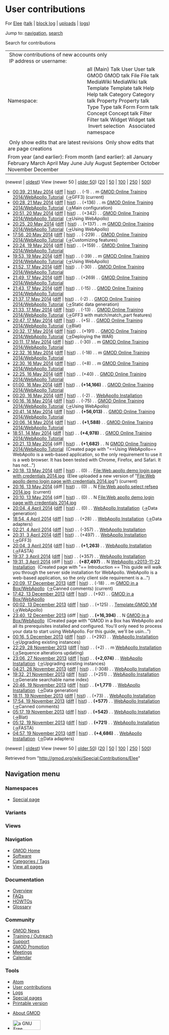 <div id="mw-page-base" class="noprint">

</div>

<div id="mw-head-base" class="noprint">

</div>

<div id="content" class="mw-body" role="main">

<span id="top"></span>

<div id="mw-js-message" style="display:none;">

</div>



# <span dir="auto">User contributions</span>

<div id="bodyContent">

<div id="contentSub">

For [Elee](/wiki/User:Elee "User:Elee") (<a
href="/mediawiki/index.php?title=User_talk:Elee&amp;action=edit&amp;redlink=1"
class="new" title="User talk:Elee (page does not exist)">talk</a> \|
[block
log](/mediawiki/index.php?title=Special:Log/block&page=User%3AElee "Special:Log/block")
\| [uploads](/wiki/Special:ListFiles/Elee "Special:ListFiles/Elee") \|
[logs](/wiki/Special:Log/Elee "Special:Log/Elee"))

</div>

<div id="jump-to-nav" class="mw-jump">

Jump to: [navigation](#mw-navigation), [search](#p-search)

</div>

<div id="mw-content-text">

Search for contributions

<table class="mw-contributions-table">
<colgroup>
<col style="width: 50%" />
<col style="width: 50%" />
</colgroup>
<tbody>
<tr class="odd">
<td colspan="2"> Show contributions of new accounts only<br />
 IP address or username:</td>
</tr>
<tr class="even">
<td class="mw-label">Namespace:</td>
<td>all (Main) Talk User User talk GMOD GMOD talk File File talk
MediaWiki MediaWiki talk Template Template talk Help Help talk Category
Category talk Property Property talk Type Type talk Form Form talk
Concept Concept talk Filter Filter talk Widget Widget talk  
 Invert selection 
 Associated namespace </td>
</tr>
<tr class="odd">
<td colspan="2"></td>
</tr>
<tr class="even">
<td colspan="2"> Only show edits that are latest revisions
 Only show edits that are page creations</td>
</tr>
<tr class="odd">
<td colspan="2">From year (and earlier): From month (and earlier): all
January February March April May June July August September October
November December</td>
</tr>
</tbody>
</table>

(newest \| <a
href="/mediawiki/index.php?title=Special:Contributions/Elee&amp;dir=prev&amp;target=Elee"
class="mw-lastlink" rel="last"
title="Special:Contributions/Elee">oldest</a>) View (newer 50 \| <a
href="/mediawiki/index.php?title=Special:Contributions/Elee&amp;offset=20131119045714&amp;target=Elee"
class="mw-nextlink" rel="next" title="Special:Contributions/Elee">older
50</a>) (<a
href="/mediawiki/index.php?title=Special:Contributions/Elee&amp;offset=&amp;limit=20&amp;target=Elee"
class="mw-numlink" title="Special:Contributions/Elee">20</a> \| <a
href="/mediawiki/index.php?title=Special:Contributions/Elee&amp;offset=&amp;limit=50&amp;target=Elee"
class="mw-numlink" title="Special:Contributions/Elee">50</a> \| <a
href="/mediawiki/index.php?title=Special:Contributions/Elee&amp;offset=&amp;limit=100&amp;target=Elee"
class="mw-numlink" title="Special:Contributions/Elee">100</a> \| <a
href="/mediawiki/index.php?title=Special:Contributions/Elee&amp;offset=&amp;limit=250&amp;target=Elee"
class="mw-numlink" title="Special:Contributions/Elee">250</a> \| <a
href="/mediawiki/index.php?title=Special:Contributions/Elee&amp;offset=&amp;limit=500&amp;target=Elee"
class="mw-numlink" title="Special:Contributions/Elee">500</a>)

- <a
  href="/mediawiki/index.php?title=GMOD_Online_Training_2014/WebApollo_Tutorial&amp;oldid=25904"
  class="mw-changeslist-date"
  title="GMOD Online Training 2014/WebApollo Tutorial">00:39, 21 May
  2014</a>
  ([diff](/mediawiki/index.php?title=GMOD_Online_Training_2014/WebApollo_Tutorial&diff=prev&oldid=25904 "GMOD Online Training 2014/WebApollo Tutorial")
  \|
  [hist](/mediawiki/index.php?title=GMOD_Online_Training_2014/WebApollo_Tutorial&action=history "GMOD Online Training 2014/WebApollo Tutorial"))
  <span class="mw-changeslist-separator">. .</span>
  <span class="mw-plusminus-neg" dir="ltr"
  title="79,262 bytes after change">(-1)</span>‎
  <span class="mw-changeslist-separator">. .</span> m
  <a href="/wiki/GMOD_Online_Training_2014/WebApollo_Tutorial"
  class="mw-contributions-title"
  title="GMOD Online Training 2014/WebApollo Tutorial">GMOD Online
  Training 2014/WebApollo Tutorial</a> ‎
  <span class="comment">([→](/wiki/GMOD_Online_Training_2014/WebApollo_Tutorial#GFF3 "GMOD Online Training 2014/WebApollo Tutorial")‎<span dir="auto"><span class="autocomment">GFF3</span></span>)</span>
  <span class="mw-uctop">(current)</span>
- <a
  href="/mediawiki/index.php?title=GMOD_Online_Training_2014/WebApollo_Tutorial&amp;oldid=25903"
  class="mw-changeslist-date"
  title="GMOD Online Training 2014/WebApollo Tutorial">00:28, 21 May
  2014</a>
  ([diff](/mediawiki/index.php?title=GMOD_Online_Training_2014/WebApollo_Tutorial&diff=prev&oldid=25903 "GMOD Online Training 2014/WebApollo Tutorial")
  \|
  [hist](/mediawiki/index.php?title=GMOD_Online_Training_2014/WebApollo_Tutorial&action=history "GMOD Online Training 2014/WebApollo Tutorial"))
  <span class="mw-changeslist-separator">. .</span>
  <span class="mw-plusminus-pos" dir="ltr"
  title="79,263 bytes after change">(+136)</span>‎
  <span class="mw-changeslist-separator">. .</span> m
  <a href="/wiki/GMOD_Online_Training_2014/WebApollo_Tutorial"
  class="mw-contributions-title"
  title="GMOD Online Training 2014/WebApollo Tutorial">GMOD Online
  Training 2014/WebApollo Tutorial</a> ‎
  <span class="comment">([→](/wiki/GMOD_Online_Training_2014/WebApollo_Tutorial#Main_configuration "GMOD Online Training 2014/WebApollo Tutorial")‎<span dir="auto"><span class="autocomment">Main
  configuration</span></span>)</span>
- <a
  href="/mediawiki/index.php?title=GMOD_Online_Training_2014/WebApollo_Tutorial&amp;oldid=25902"
  class="mw-changeslist-date"
  title="GMOD Online Training 2014/WebApollo Tutorial">20:51, 20 May
  2014</a>
  ([diff](/mediawiki/index.php?title=GMOD_Online_Training_2014/WebApollo_Tutorial&diff=prev&oldid=25902 "GMOD Online Training 2014/WebApollo Tutorial")
  \|
  [hist](/mediawiki/index.php?title=GMOD_Online_Training_2014/WebApollo_Tutorial&action=history "GMOD Online Training 2014/WebApollo Tutorial"))
  <span class="mw-changeslist-separator">. .</span>
  <span class="mw-plusminus-pos" dir="ltr"
  title="79,127 bytes after change">(+342)</span>‎
  <span class="mw-changeslist-separator">. .</span>
  <a href="/wiki/GMOD_Online_Training_2014/WebApollo_Tutorial"
  class="mw-contributions-title"
  title="GMOD Online Training 2014/WebApollo Tutorial">GMOD Online
  Training 2014/WebApollo Tutorial</a> ‎
  <span class="comment">([→](/wiki/GMOD_Online_Training_2014/WebApollo_Tutorial#Using_WebApollo "GMOD Online Training 2014/WebApollo Tutorial")‎<span dir="auto"><span class="autocomment">Using
  WebApollo</span></span>)</span>
- <a
  href="/mediawiki/index.php?title=GMOD_Online_Training_2014/WebApollo_Tutorial&amp;oldid=25901"
  class="mw-changeslist-date"
  title="GMOD Online Training 2014/WebApollo Tutorial">20:25, 20 May
  2014</a>
  ([diff](/mediawiki/index.php?title=GMOD_Online_Training_2014/WebApollo_Tutorial&diff=prev&oldid=25901 "GMOD Online Training 2014/WebApollo Tutorial")
  \|
  [hist](/mediawiki/index.php?title=GMOD_Online_Training_2014/WebApollo_Tutorial&action=history "GMOD Online Training 2014/WebApollo Tutorial"))
  <span class="mw-changeslist-separator">. .</span>
  <span class="mw-plusminus-pos" dir="ltr"
  title="78,785 bytes after change">(+137)</span>‎
  <span class="mw-changeslist-separator">. .</span> m
  <a href="/wiki/GMOD_Online_Training_2014/WebApollo_Tutorial"
  class="mw-contributions-title"
  title="GMOD Online Training 2014/WebApollo Tutorial">GMOD Online
  Training 2014/WebApollo Tutorial</a> ‎
  <span class="comment">([→](/wiki/GMOD_Online_Training_2014/WebApollo_Tutorial#Using_WebApollo "GMOD Online Training 2014/WebApollo Tutorial")‎<span dir="auto"><span class="autocomment">Using
  WebApollo</span></span>)</span>
- <a
  href="/mediawiki/index.php?title=GMOD_Online_Training_2014/WebApollo_Tutorial&amp;oldid=25899"
  class="mw-changeslist-date"
  title="GMOD Online Training 2014/WebApollo Tutorial">17:56, 20 May
  2014</a>
  ([diff](/mediawiki/index.php?title=GMOD_Online_Training_2014/WebApollo_Tutorial&diff=prev&oldid=25899 "GMOD Online Training 2014/WebApollo Tutorial")
  \|
  [hist](/mediawiki/index.php?title=GMOD_Online_Training_2014/WebApollo_Tutorial&action=history "GMOD Online Training 2014/WebApollo Tutorial"))
  <span class="mw-changeslist-separator">. .</span>
  <span class="mw-plusminus-neg" dir="ltr"
  title="78,648 bytes after change">(-229)</span>‎
  <span class="mw-changeslist-separator">. .</span>
  <a href="/wiki/GMOD_Online_Training_2014/WebApollo_Tutorial"
  class="mw-contributions-title"
  title="GMOD Online Training 2014/WebApollo Tutorial">GMOD Online
  Training 2014/WebApollo Tutorial</a> ‎
  <span class="comment">([→](/wiki/GMOD_Online_Training_2014/WebApollo_Tutorial#Customizing_features "GMOD Online Training 2014/WebApollo Tutorial")‎<span dir="auto"><span class="autocomment">Customizing
  features</span></span>)</span>
- <a
  href="/mediawiki/index.php?title=GMOD_Online_Training_2014/WebApollo_Tutorial&amp;oldid=25861"
  class="mw-changeslist-date"
  title="GMOD Online Training 2014/WebApollo Tutorial">20:24, 19 May
  2014</a>
  ([diff](/mediawiki/index.php?title=GMOD_Online_Training_2014/WebApollo_Tutorial&diff=prev&oldid=25861 "GMOD Online Training 2014/WebApollo Tutorial")
  \|
  [hist](/mediawiki/index.php?title=GMOD_Online_Training_2014/WebApollo_Tutorial&action=history "GMOD Online Training 2014/WebApollo Tutorial"))
  <span class="mw-changeslist-separator">. .</span>
  <span class="mw-plusminus-pos" dir="ltr"
  title="78,877 bytes after change">(+159)</span>‎
  <span class="mw-changeslist-separator">. .</span>
  <a href="/wiki/GMOD_Online_Training_2014/WebApollo_Tutorial"
  class="mw-contributions-title"
  title="GMOD Online Training 2014/WebApollo Tutorial">GMOD Online
  Training 2014/WebApollo Tutorial</a> ‎
- <a
  href="/mediawiki/index.php?title=GMOD_Online_Training_2014/WebApollo_Tutorial&amp;oldid=25854"
  class="mw-changeslist-date"
  title="GMOD Online Training 2014/WebApollo Tutorial">19:53, 19 May
  2014</a>
  ([diff](/mediawiki/index.php?title=GMOD_Online_Training_2014/WebApollo_Tutorial&diff=prev&oldid=25854 "GMOD Online Training 2014/WebApollo Tutorial")
  \|
  [hist](/mediawiki/index.php?title=GMOD_Online_Training_2014/WebApollo_Tutorial&action=history "GMOD Online Training 2014/WebApollo Tutorial"))
  <span class="mw-changeslist-separator">. .</span>
  <span class="mw-plusminus-neg" dir="ltr"
  title="78,718 bytes after change">(-39)</span>‎
  <span class="mw-changeslist-separator">. .</span> m
  <a href="/wiki/GMOD_Online_Training_2014/WebApollo_Tutorial"
  class="mw-contributions-title"
  title="GMOD Online Training 2014/WebApollo Tutorial">GMOD Online
  Training 2014/WebApollo Tutorial</a> ‎
  <span class="comment">([→](/wiki/GMOD_Online_Training_2014/WebApollo_Tutorial#Using_WebApollo "GMOD Online Training 2014/WebApollo Tutorial")‎<span dir="auto"><span class="autocomment">Using
  WebApollo</span></span>)</span>
- <a
  href="/mediawiki/index.php?title=GMOD_Online_Training_2014/WebApollo_Tutorial&amp;oldid=25751"
  class="mw-changeslist-date"
  title="GMOD Online Training 2014/WebApollo Tutorial">21:52, 17 May
  2014</a>
  ([diff](/mediawiki/index.php?title=GMOD_Online_Training_2014/WebApollo_Tutorial&diff=prev&oldid=25751 "GMOD Online Training 2014/WebApollo Tutorial")
  \|
  [hist](/mediawiki/index.php?title=GMOD_Online_Training_2014/WebApollo_Tutorial&action=history "GMOD Online Training 2014/WebApollo Tutorial"))
  <span class="mw-changeslist-separator">. .</span>
  <span class="mw-plusminus-neg" dir="ltr"
  title="78,757 bytes after change">(-30)</span>‎
  <span class="mw-changeslist-separator">. .</span>
  <a href="/wiki/GMOD_Online_Training_2014/WebApollo_Tutorial"
  class="mw-contributions-title"
  title="GMOD Online Training 2014/WebApollo Tutorial">GMOD Online
  Training 2014/WebApollo Tutorial</a> ‎
- <a
  href="/mediawiki/index.php?title=GMOD_Online_Training_2014/WebApollo_Tutorial&amp;oldid=25750"
  class="mw-changeslist-date"
  title="GMOD Online Training 2014/WebApollo Tutorial">21:49, 17 May
  2014</a>
  ([diff](/mediawiki/index.php?title=GMOD_Online_Training_2014/WebApollo_Tutorial&diff=prev&oldid=25750 "GMOD Online Training 2014/WebApollo Tutorial")
  \|
  [hist](/mediawiki/index.php?title=GMOD_Online_Training_2014/WebApollo_Tutorial&action=history "GMOD Online Training 2014/WebApollo Tutorial"))
  <span class="mw-changeslist-separator">. .</span>
  <span class="mw-plusminus-pos" dir="ltr"
  title="78,787 bytes after change">(+269)</span>‎
  <span class="mw-changeslist-separator">. .</span>
  <a href="/wiki/GMOD_Online_Training_2014/WebApollo_Tutorial"
  class="mw-contributions-title"
  title="GMOD Online Training 2014/WebApollo Tutorial">GMOD Online
  Training 2014/WebApollo Tutorial</a> ‎
- <a
  href="/mediawiki/index.php?title=GMOD_Online_Training_2014/WebApollo_Tutorial&amp;oldid=25749"
  class="mw-changeslist-date"
  title="GMOD Online Training 2014/WebApollo Tutorial">21:43, 17 May
  2014</a>
  ([diff](/mediawiki/index.php?title=GMOD_Online_Training_2014/WebApollo_Tutorial&diff=prev&oldid=25749 "GMOD Online Training 2014/WebApollo Tutorial")
  \|
  [hist](/mediawiki/index.php?title=GMOD_Online_Training_2014/WebApollo_Tutorial&action=history "GMOD Online Training 2014/WebApollo Tutorial"))
  <span class="mw-changeslist-separator">. .</span>
  <span class="mw-plusminus-neg" dir="ltr"
  title="78,518 bytes after change">(-15)</span>‎
  <span class="mw-changeslist-separator">. .</span>
  <a href="/wiki/GMOD_Online_Training_2014/WebApollo_Tutorial"
  class="mw-contributions-title"
  title="GMOD Online Training 2014/WebApollo Tutorial">GMOD Online
  Training 2014/WebApollo Tutorial</a> ‎
- <a
  href="/mediawiki/index.php?title=GMOD_Online_Training_2014/WebApollo_Tutorial&amp;oldid=25748"
  class="mw-changeslist-date"
  title="GMOD Online Training 2014/WebApollo Tutorial">21:37, 17 May
  2014</a>
  ([diff](/mediawiki/index.php?title=GMOD_Online_Training_2014/WebApollo_Tutorial&diff=prev&oldid=25748 "GMOD Online Training 2014/WebApollo Tutorial")
  \|
  [hist](/mediawiki/index.php?title=GMOD_Online_Training_2014/WebApollo_Tutorial&action=history "GMOD Online Training 2014/WebApollo Tutorial"))
  <span class="mw-changeslist-separator">. .</span>
  <span class="mw-plusminus-neg" dir="ltr"
  title="78,533 bytes after change">(-2)</span>‎
  <span class="mw-changeslist-separator">. .</span>
  <a href="/wiki/GMOD_Online_Training_2014/WebApollo_Tutorial"
  class="mw-contributions-title"
  title="GMOD Online Training 2014/WebApollo Tutorial">GMOD Online
  Training 2014/WebApollo Tutorial</a> ‎
  <span class="comment">([→](/wiki/GMOD_Online_Training_2014/WebApollo_Tutorial#Static_data_generation "GMOD Online Training 2014/WebApollo Tutorial")‎<span dir="auto"><span class="autocomment">Static
  data generation</span></span>)</span>
- <a
  href="/mediawiki/index.php?title=GMOD_Online_Training_2014/WebApollo_Tutorial&amp;oldid=25747"
  class="mw-changeslist-date"
  title="GMOD Online Training 2014/WebApollo Tutorial">21:33, 17 May
  2014</a>
  ([diff](/mediawiki/index.php?title=GMOD_Online_Training_2014/WebApollo_Tutorial&diff=prev&oldid=25747 "GMOD Online Training 2014/WebApollo Tutorial")
  \|
  [hist](/mediawiki/index.php?title=GMOD_Online_Training_2014/WebApollo_Tutorial&action=history "GMOD Online Training 2014/WebApollo Tutorial"))
  <span class="mw-changeslist-separator">. .</span>
  <span class="mw-plusminus-neg" dir="ltr"
  title="78,535 bytes after change">(-13)</span>‎
  <span class="mw-changeslist-separator">. .</span>
  <a href="/wiki/GMOD_Online_Training_2014/WebApollo_Tutorial"
  class="mw-contributions-title"
  title="GMOD Online Training 2014/WebApollo Tutorial">GMOD Online
  Training 2014/WebApollo Tutorial</a> ‎
  <span class="comment">([→](/wiki/GMOD_Online_Training_2014/WebApollo_Tutorial#GFF3_with_match.2Fmatch_part_features "GMOD Online Training 2014/WebApollo Tutorial")‎<span dir="auto"><span class="autocomment">GFF3
  with match/match_part features</span></span>)</span>
- <a
  href="/mediawiki/index.php?title=GMOD_Online_Training_2014/WebApollo_Tutorial&amp;oldid=25739"
  class="mw-changeslist-date"
  title="GMOD Online Training 2014/WebApollo Tutorial">20:47, 17 May
  2014</a>
  ([diff](/mediawiki/index.php?title=GMOD_Online_Training_2014/WebApollo_Tutorial&diff=prev&oldid=25739 "GMOD Online Training 2014/WebApollo Tutorial")
  \|
  [hist](/mediawiki/index.php?title=GMOD_Online_Training_2014/WebApollo_Tutorial&action=history "GMOD Online Training 2014/WebApollo Tutorial"))
  <span class="mw-changeslist-separator">. .</span>
  <span class="mw-plusminus-pos" dir="ltr"
  title="78,548 bytes after change">(+5)</span>‎
  <span class="mw-changeslist-separator">. .</span>
  <a href="/wiki/GMOD_Online_Training_2014/WebApollo_Tutorial"
  class="mw-contributions-title"
  title="GMOD Online Training 2014/WebApollo Tutorial">GMOD Online
  Training 2014/WebApollo Tutorial</a> ‎
  <span class="comment">([→](/wiki/GMOD_Online_Training_2014/WebApollo_Tutorial#Blat "GMOD Online Training 2014/WebApollo Tutorial")‎<span dir="auto"><span class="autocomment">Blat</span></span>)</span>
- <a
  href="/mediawiki/index.php?title=GMOD_Online_Training_2014/WebApollo_Tutorial&amp;oldid=25738"
  class="mw-changeslist-date"
  title="GMOD Online Training 2014/WebApollo Tutorial">20:32, 17 May
  2014</a>
  ([diff](/mediawiki/index.php?title=GMOD_Online_Training_2014/WebApollo_Tutorial&diff=prev&oldid=25738 "GMOD Online Training 2014/WebApollo Tutorial")
  \|
  [hist](/mediawiki/index.php?title=GMOD_Online_Training_2014/WebApollo_Tutorial&action=history "GMOD Online Training 2014/WebApollo Tutorial"))
  <span class="mw-changeslist-separator">. .</span>
  <span class="mw-plusminus-pos" dir="ltr"
  title="78,543 bytes after change">(+191)</span>‎
  <span class="mw-changeslist-separator">. .</span>
  <a href="/wiki/GMOD_Online_Training_2014/WebApollo_Tutorial"
  class="mw-contributions-title"
  title="GMOD Online Training 2014/WebApollo Tutorial">GMOD Online
  Training 2014/WebApollo Tutorial</a> ‎
  <span class="comment">([→](/wiki/GMOD_Online_Training_2014/WebApollo_Tutorial#Deploying_the_WAR "GMOD Online Training 2014/WebApollo Tutorial")‎<span dir="auto"><span class="autocomment">Deploying
  the WAR</span></span>)</span>
- <a
  href="/mediawiki/index.php?title=GMOD_Online_Training_2014/WebApollo_Tutorial&amp;oldid=25737"
  class="mw-changeslist-date"
  title="GMOD Online Training 2014/WebApollo Tutorial">20:11, 17 May
  2014</a>
  ([diff](/mediawiki/index.php?title=GMOD_Online_Training_2014/WebApollo_Tutorial&diff=prev&oldid=25737 "GMOD Online Training 2014/WebApollo Tutorial")
  \|
  [hist](/mediawiki/index.php?title=GMOD_Online_Training_2014/WebApollo_Tutorial&action=history "GMOD Online Training 2014/WebApollo Tutorial"))
  <span class="mw-changeslist-separator">. .</span>
  <span class="mw-plusminus-neg" dir="ltr"
  title="78,352 bytes after change">(-30)</span>‎
  <span class="mw-changeslist-separator">. .</span> m
  <a href="/wiki/GMOD_Online_Training_2014/WebApollo_Tutorial"
  class="mw-contributions-title"
  title="GMOD Online Training 2014/WebApollo Tutorial">GMOD Online
  Training 2014/WebApollo Tutorial</a> ‎
- <a
  href="/mediawiki/index.php?title=GMOD_Online_Training_2014/WebApollo_Tutorial&amp;oldid=25736"
  class="mw-changeslist-date"
  title="GMOD Online Training 2014/WebApollo Tutorial">22:32, 16 May
  2014</a>
  ([diff](/mediawiki/index.php?title=GMOD_Online_Training_2014/WebApollo_Tutorial&diff=prev&oldid=25736 "GMOD Online Training 2014/WebApollo Tutorial")
  \|
  [hist](/mediawiki/index.php?title=GMOD_Online_Training_2014/WebApollo_Tutorial&action=history "GMOD Online Training 2014/WebApollo Tutorial"))
  <span class="mw-changeslist-separator">. .</span>
  <span class="mw-plusminus-neg" dir="ltr"
  title="78,382 bytes after change">(-18)</span>‎
  <span class="mw-changeslist-separator">. .</span> m
  <a href="/wiki/GMOD_Online_Training_2014/WebApollo_Tutorial"
  class="mw-contributions-title"
  title="GMOD Online Training 2014/WebApollo Tutorial">GMOD Online
  Training 2014/WebApollo Tutorial</a> ‎
- <a
  href="/mediawiki/index.php?title=GMOD_Online_Training_2014/WebApollo_Tutorial&amp;oldid=25735"
  class="mw-changeslist-date"
  title="GMOD Online Training 2014/WebApollo Tutorial">22:30, 16 May
  2014</a>
  ([diff](/mediawiki/index.php?title=GMOD_Online_Training_2014/WebApollo_Tutorial&diff=prev&oldid=25735 "GMOD Online Training 2014/WebApollo Tutorial")
  \|
  [hist](/mediawiki/index.php?title=GMOD_Online_Training_2014/WebApollo_Tutorial&action=history "GMOD Online Training 2014/WebApollo Tutorial"))
  <span class="mw-changeslist-separator">. .</span>
  <span class="mw-plusminus-pos" dir="ltr"
  title="78,400 bytes after change">(+8)</span>‎
  <span class="mw-changeslist-separator">. .</span> m
  <a href="/wiki/GMOD_Online_Training_2014/WebApollo_Tutorial"
  class="mw-contributions-title"
  title="GMOD Online Training 2014/WebApollo Tutorial">GMOD Online
  Training 2014/WebApollo Tutorial</a> ‎
- <a
  href="/mediawiki/index.php?title=GMOD_Online_Training_2014/WebApollo_Tutorial&amp;oldid=25734"
  class="mw-changeslist-date"
  title="GMOD Online Training 2014/WebApollo Tutorial">22:25, 16 May
  2014</a>
  ([diff](/mediawiki/index.php?title=GMOD_Online_Training_2014/WebApollo_Tutorial&diff=prev&oldid=25734 "GMOD Online Training 2014/WebApollo Tutorial")
  \|
  [hist](/mediawiki/index.php?title=GMOD_Online_Training_2014/WebApollo_Tutorial&action=history "GMOD Online Training 2014/WebApollo Tutorial"))
  <span class="mw-changeslist-separator">. .</span>
  <span class="mw-plusminus-pos" dir="ltr"
  title="78,392 bytes after change">(+40)</span>‎
  <span class="mw-changeslist-separator">. .</span>
  <a href="/wiki/GMOD_Online_Training_2014/WebApollo_Tutorial"
  class="mw-contributions-title"
  title="GMOD Online Training 2014/WebApollo Tutorial">GMOD Online
  Training 2014/WebApollo Tutorial</a> ‎
- <a
  href="/mediawiki/index.php?title=GMOD_Online_Training_2014/WebApollo_Tutorial&amp;oldid=25733"
  class="mw-changeslist-date"
  title="GMOD Online Training 2014/WebApollo Tutorial">01:00, 16 May
  2014</a>
  ([diff](/mediawiki/index.php?title=GMOD_Online_Training_2014/WebApollo_Tutorial&diff=prev&oldid=25733 "GMOD Online Training 2014/WebApollo Tutorial")
  \|
  [hist](/mediawiki/index.php?title=GMOD_Online_Training_2014/WebApollo_Tutorial&action=history "GMOD Online Training 2014/WebApollo Tutorial"))
  <span class="mw-changeslist-separator">. .</span> **(+14,166)**‎
  <span class="mw-changeslist-separator">. .</span>
  <a href="/wiki/GMOD_Online_Training_2014/WebApollo_Tutorial"
  class="mw-contributions-title"
  title="GMOD Online Training 2014/WebApollo Tutorial">GMOD Online
  Training 2014/WebApollo Tutorial</a> ‎
- <a
  href="/mediawiki/index.php?title=WebApollo_Installation&amp;oldid=25732"
  class="mw-changeslist-date" title="WebApollo Installation">00:20, 16 May
  2014</a>
  ([diff](/mediawiki/index.php?title=WebApollo_Installation&diff=prev&oldid=25732 "WebApollo Installation")
  \|
  [hist](/mediawiki/index.php?title=WebApollo_Installation&action=history "WebApollo Installation"))
  <span class="mw-changeslist-separator">. .</span>
  <span class="mw-plusminus-neg" dir="ltr"
  title="89,283 bytes after change">(-2)</span>‎
  <span class="mw-changeslist-separator">. .</span>
  <a href="/wiki/WebApollo_Installation" class="mw-contributions-title"
  title="WebApollo Installation">WebApollo Installation</a> ‎
- <a
  href="/mediawiki/index.php?title=GMOD_Online_Training_2014/WebApollo_Tutorial&amp;oldid=25731"
  class="mw-changeslist-date"
  title="GMOD Online Training 2014/WebApollo Tutorial">00:16, 16 May
  2014</a>
  ([diff](/mediawiki/index.php?title=GMOD_Online_Training_2014/WebApollo_Tutorial&diff=prev&oldid=25731 "GMOD Online Training 2014/WebApollo Tutorial")
  \|
  [hist](/mediawiki/index.php?title=GMOD_Online_Training_2014/WebApollo_Tutorial&action=history "GMOD Online Training 2014/WebApollo Tutorial"))
  <span class="mw-changeslist-separator">. .</span>
  <span class="mw-plusminus-neg" dir="ltr"
  title="64,186 bytes after change">(-75)</span>‎
  <span class="mw-changeslist-separator">. .</span>
  <a href="/wiki/GMOD_Online_Training_2014/WebApollo_Tutorial"
  class="mw-contributions-title"
  title="GMOD Online Training 2014/WebApollo Tutorial">GMOD Online
  Training 2014/WebApollo Tutorial</a> ‎
  <span class="comment">([→](/wiki/GMOD_Online_Training_2014/WebApollo_Tutorial#Using_WebApollo "GMOD Online Training 2014/WebApollo Tutorial")‎<span dir="auto"><span class="autocomment">Using
  WebApollo</span></span>)</span>
- <a
  href="/mediawiki/index.php?title=GMOD_Online_Training_2014/WebApollo_Tutorial&amp;oldid=25728"
  class="mw-changeslist-date"
  title="GMOD Online Training 2014/WebApollo Tutorial">20:41, 14 May
  2014</a>
  ([diff](/mediawiki/index.php?title=GMOD_Online_Training_2014/WebApollo_Tutorial&diff=prev&oldid=25728 "GMOD Online Training 2014/WebApollo Tutorial")
  \|
  [hist](/mediawiki/index.php?title=GMOD_Online_Training_2014/WebApollo_Tutorial&action=history "GMOD Online Training 2014/WebApollo Tutorial"))
  <span class="mw-changeslist-separator">. .</span> **(+56,013)**‎
  <span class="mw-changeslist-separator">. .</span>
  <a href="/wiki/GMOD_Online_Training_2014/WebApollo_Tutorial"
  class="mw-contributions-title"
  title="GMOD Online Training 2014/WebApollo Tutorial">GMOD Online
  Training 2014/WebApollo Tutorial</a> ‎
- <a
  href="/mediawiki/index.php?title=GMOD_Online_Training_2014/WebApollo_Tutorial&amp;oldid=25727"
  class="mw-changeslist-date"
  title="GMOD Online Training 2014/WebApollo Tutorial">20:06, 14 May
  2014</a>
  ([diff](/mediawiki/index.php?title=GMOD_Online_Training_2014/WebApollo_Tutorial&diff=prev&oldid=25727 "GMOD Online Training 2014/WebApollo Tutorial")
  \|
  [hist](/mediawiki/index.php?title=GMOD_Online_Training_2014/WebApollo_Tutorial&action=history "GMOD Online Training 2014/WebApollo Tutorial"))
  <span class="mw-changeslist-separator">. .</span> **(+1,588)**‎
  <span class="mw-changeslist-separator">. .</span>
  <a href="/wiki/GMOD_Online_Training_2014/WebApollo_Tutorial"
  class="mw-contributions-title"
  title="GMOD Online Training 2014/WebApollo Tutorial">GMOD Online
  Training 2014/WebApollo Tutorial</a> ‎
- <a
  href="/mediawiki/index.php?title=GMOD_Online_Training_2014/WebApollo_Tutorial&amp;oldid=25726"
  class="mw-changeslist-date"
  title="GMOD Online Training 2014/WebApollo Tutorial">18:51, 14 May
  2014</a>
  ([diff](/mediawiki/index.php?title=GMOD_Online_Training_2014/WebApollo_Tutorial&diff=prev&oldid=25726 "GMOD Online Training 2014/WebApollo Tutorial")
  \|
  [hist](/mediawiki/index.php?title=GMOD_Online_Training_2014/WebApollo_Tutorial&action=history "GMOD Online Training 2014/WebApollo Tutorial"))
  <span class="mw-changeslist-separator">. .</span> **(+4,978)**‎
  <span class="mw-changeslist-separator">. .</span>
  <a href="/wiki/GMOD_Online_Training_2014/WebApollo_Tutorial"
  class="mw-contributions-title"
  title="GMOD Online Training 2014/WebApollo Tutorial">GMOD Online
  Training 2014/WebApollo Tutorial</a> ‎
- <a
  href="/mediawiki/index.php?title=GMOD_Online_Training_2014/WebApollo_Tutorial&amp;oldid=25725"
  class="mw-changeslist-date"
  title="GMOD Online Training 2014/WebApollo Tutorial">20:21, 13 May
  2014</a> (diff \|
  [hist](/mediawiki/index.php?title=GMOD_Online_Training_2014/WebApollo_Tutorial&action=history "GMOD Online Training 2014/WebApollo Tutorial"))
  <span class="mw-changeslist-separator">. .</span> **(+1,682)**‎
  <span class="mw-changeslist-separator">. .</span> N
  <a href="/wiki/GMOD_Online_Training_2014/WebApollo_Tutorial"
  class="mw-contributions-title"
  title="GMOD Online Training 2014/WebApollo Tutorial">GMOD Online
  Training 2014/WebApollo Tutorial</a> ‎ <span class="comment">(Created
  page with "==Using WebApollo== WebApollo is a web-based application,
  so the only requirement to use it is a web browser. It has been tested
  with Chrome, Firefox, and Safari. It has not...")</span>
- <a
  href="/mediawiki/index.php?title=File:Web_apollo_demo_login_page_with_credentials_2014.jpg&amp;oldid=25724"
  class="mw-changeslist-date"
  title="File:Web apollo demo login page with credentials 2014.jpg">20:18,
  13 May 2014</a>
  ([diff](/mediawiki/index.php?title=File:Web_apollo_demo_login_page_with_credentials_2014.jpg&diff=prev&oldid=25724 "File:Web apollo demo login page with credentials 2014.jpg")
  \|
  [hist](/mediawiki/index.php?title=File:Web_apollo_demo_login_page_with_credentials_2014.jpg&action=history "File:Web apollo demo login page with credentials 2014.jpg"))
  <span class="mw-changeslist-separator">. .</span>
  <span class="mw-plusminus-null" dir="ltr"
  title="0 bytes after change">(0)</span>‎
  <span class="mw-changeslist-separator">. .</span> <a
  href="/wiki/File:Web_apollo_demo_login_page_with_credentials_2014.jpg"
  class="mw-contributions-title"
  title="File:Web apollo demo login page with credentials 2014.jpg">File:Web
  apollo demo login page with credentials 2014.jpg</a> ‎
  <span class="comment">(Elee uploaded a new version of "[File:Web
  apollo demo login page with credentials
  2014.jpg](/wiki/File:Web_apollo_demo_login_page_with_credentials_2014.jpg "File:Web apollo demo login page with credentials 2014.jpg")")</span>
  <span class="mw-uctop">(current)</span>
- <a
  href="/mediawiki/index.php?title=File:Web_apollo_select_refseq_2014.jpg&amp;oldid=25723"
  class="mw-changeslist-date"
  title="File:Web apollo select refseq 2014.jpg">20:16, 13 May 2014</a>
  (diff \|
  [hist](/mediawiki/index.php?title=File:Web_apollo_select_refseq_2014.jpg&action=history "File:Web apollo select refseq 2014.jpg"))
  <span class="mw-changeslist-separator">. .</span>
  <span class="mw-plusminus-null" dir="ltr"
  title="0 bytes after change">(0)</span>‎
  <span class="mw-changeslist-separator">. .</span> N
  <a href="/wiki/File:Web_apollo_select_refseq_2014.jpg"
  class="mw-contributions-title"
  title="File:Web apollo select refseq 2014.jpg">File:Web apollo select
  refseq 2014.jpg</a> ‎ <span class="mw-uctop">(current)</span>
- <a
  href="/mediawiki/index.php?title=File:Web_apollo_demo_login_page_with_credentials_2014.jpg&amp;oldid=25722"
  class="mw-changeslist-date"
  title="File:Web apollo demo login page with credentials 2014.jpg">20:10,
  13 May 2014</a> (diff \|
  [hist](/mediawiki/index.php?title=File:Web_apollo_demo_login_page_with_credentials_2014.jpg&action=history "File:Web apollo demo login page with credentials 2014.jpg"))
  <span class="mw-changeslist-separator">. .</span>
  <span class="mw-plusminus-null" dir="ltr"
  title="0 bytes after change">(0)</span>‎
  <span class="mw-changeslist-separator">. .</span> N <a
  href="/wiki/File:Web_apollo_demo_login_page_with_credentials_2014.jpg"
  class="mw-contributions-title"
  title="File:Web apollo demo login page with credentials 2014.jpg">File:Web
  apollo demo login page with credentials 2014.jpg</a> ‎
- <a
  href="/mediawiki/index.php?title=WebApollo_Installation&amp;oldid=25671"
  class="mw-changeslist-date" title="WebApollo Installation">20:04, 4
  April 2014</a>
  ([diff](/mediawiki/index.php?title=WebApollo_Installation&diff=prev&oldid=25671 "WebApollo Installation")
  \|
  [hist](/mediawiki/index.php?title=WebApollo_Installation&action=history "WebApollo Installation"))
  <span class="mw-changeslist-separator">. .</span>
  <span class="mw-plusminus-null" dir="ltr"
  title="89,285 bytes after change">(0)</span>‎
  <span class="mw-changeslist-separator">. .</span>
  <a href="/wiki/WebApollo_Installation" class="mw-contributions-title"
  title="WebApollo Installation">WebApollo Installation</a> ‎
  <span class="comment">([→](/wiki/WebApollo_Installation#Data_generation "WebApollo Installation")‎<span dir="auto"><span class="autocomment">Data
  generation</span></span>)</span>
- <a
  href="/mediawiki/index.php?title=WebApollo_Installation&amp;oldid=25670"
  class="mw-changeslist-date" title="WebApollo Installation">18:54, 4
  April 2014</a>
  ([diff](/mediawiki/index.php?title=WebApollo_Installation&diff=prev&oldid=25670 "WebApollo Installation")
  \|
  [hist](/mediawiki/index.php?title=WebApollo_Installation&action=history "WebApollo Installation"))
  <span class="mw-changeslist-separator">. .</span>
  <span class="mw-plusminus-pos" dir="ltr"
  title="89,285 bytes after change">(+28)</span>‎
  <span class="mw-changeslist-separator">. .</span>
  <a href="/wiki/WebApollo_Installation" class="mw-contributions-title"
  title="WebApollo Installation">WebApollo Installation</a> ‎
  <span class="comment">([→](/wiki/WebApollo_Installation#Data_adapters "WebApollo Installation")‎<span dir="auto"><span class="autocomment">Data
  adapters</span></span>)</span>
- <a
  href="/mediawiki/index.php?title=WebApollo_Installation&amp;oldid=25665"
  class="mw-changeslist-date" title="WebApollo Installation">02:21, 4
  April 2014</a>
  ([diff](/mediawiki/index.php?title=WebApollo_Installation&diff=prev&oldid=25665 "WebApollo Installation")
  \|
  [hist](/mediawiki/index.php?title=WebApollo_Installation&action=history "WebApollo Installation"))
  <span class="mw-changeslist-separator">. .</span>
  <span class="mw-plusminus-neg" dir="ltr"
  title="89,257 bytes after change">(-357)</span>‎
  <span class="mw-changeslist-separator">. .</span>
  <a href="/wiki/WebApollo_Installation" class="mw-contributions-title"
  title="WebApollo Installation">WebApollo Installation</a> ‎
- <a
  href="/mediawiki/index.php?title=WebApollo_Installation&amp;oldid=25663"
  class="mw-changeslist-date" title="WebApollo Installation">20:31, 3
  April 2014</a>
  ([diff](/mediawiki/index.php?title=WebApollo_Installation&diff=prev&oldid=25663 "WebApollo Installation")
  \|
  [hist](/mediawiki/index.php?title=WebApollo_Installation&action=history "WebApollo Installation"))
  <span class="mw-changeslist-separator">. .</span>
  <span class="mw-plusminus-pos" dir="ltr"
  title="89,614 bytes after change">(+497)</span>‎
  <span class="mw-changeslist-separator">. .</span>
  <a href="/wiki/WebApollo_Installation" class="mw-contributions-title"
  title="WebApollo Installation">WebApollo Installation</a> ‎
  <span class="comment">([→](/wiki/WebApollo_Installation#GFF3 "WebApollo Installation")‎<span dir="auto"><span class="autocomment">GFF3</span></span>)</span>
- <a
  href="/mediawiki/index.php?title=WebApollo_Installation&amp;oldid=25662"
  class="mw-changeslist-date" title="WebApollo Installation">20:04, 3
  April 2014</a>
  ([diff](/mediawiki/index.php?title=WebApollo_Installation&diff=prev&oldid=25662 "WebApollo Installation")
  \|
  [hist](/mediawiki/index.php?title=WebApollo_Installation&action=history "WebApollo Installation"))
  <span class="mw-changeslist-separator">. .</span> **(+1,263)**‎
  <span class="mw-changeslist-separator">. .</span>
  <a href="/wiki/WebApollo_Installation" class="mw-contributions-title"
  title="WebApollo Installation">WebApollo Installation</a> ‎
  <span class="comment">([→](/wiki/WebApollo_Installation#FASTA "WebApollo Installation")‎<span dir="auto"><span class="autocomment">FASTA</span></span>)</span>
- <a
  href="/mediawiki/index.php?title=WebApollo_Installation&amp;oldid=25661"
  class="mw-changeslist-date" title="WebApollo Installation">19:37, 3
  April 2014</a>
  ([diff](/mediawiki/index.php?title=WebApollo_Installation&diff=prev&oldid=25661 "WebApollo Installation")
  \|
  [hist](/mediawiki/index.php?title=WebApollo_Installation&action=history "WebApollo Installation"))
  <span class="mw-changeslist-separator">. .</span>
  <span class="mw-plusminus-pos" dir="ltr"
  title="87,854 bytes after change">(+357)</span>‎
  <span class="mw-changeslist-separator">. .</span>
  <a href="/wiki/WebApollo_Installation" class="mw-contributions-title"
  title="WebApollo Installation">WebApollo Installation</a> ‎
- <a
  href="/mediawiki/index.php?title=WebApollo_v2013-11-22_Installation&amp;oldid=25660"
  class="mw-changeslist-date"
  title="WebApollo v2013-11-22 Installation">19:31, 3 April 2014</a>
  (diff \|
  [hist](/mediawiki/index.php?title=WebApollo_v2013-11-22_Installation&action=history "WebApollo v2013-11-22 Installation"))
  <span class="mw-changeslist-separator">. .</span> **(+87,497)**‎
  <span class="mw-changeslist-separator">. .</span> N
  <a href="/wiki/WebApollo_v2013-11-22_Installation"
  class="mw-contributions-title"
  title="WebApollo v2013-11-22 Installation">WebApollo v2013-11-22
  Installation</a> ‎ <span class="comment">(Created page with "==
  Introduction == This guide will walk you through the server side
  installation for WebApollo. WebApollo is a web-based application, so
  the only client side requirement is a...")</span>
- <a
  href="/mediawiki/index.php?title=GMOD_in_a_Box/WebApollo&amp;oldid=24945"
  class="mw-changeslist-date" title="GMOD in a Box/WebApollo">20:09, 17
  December 2013</a>
  ([diff](/mediawiki/index.php?title=GMOD_in_a_Box/WebApollo&diff=prev&oldid=24945 "GMOD in a Box/WebApollo")
  \|
  [hist](/mediawiki/index.php?title=GMOD_in_a_Box/WebApollo&action=history "GMOD in a Box/WebApollo"))
  <span class="mw-changeslist-separator">. .</span>
  <span class="mw-plusminus-neg" dir="ltr"
  title="16,468 bytes after change">(-18)</span>‎
  <span class="mw-changeslist-separator">. .</span> m
  <a href="/wiki/GMOD_in_a_Box/WebApollo" class="mw-contributions-title"
  title="GMOD in a Box/WebApollo">GMOD in a Box/WebApollo</a> ‎
  <span class="comment">([→](/wiki/GMOD_in_a_Box/WebApollo#Canned_comments "GMOD in a Box/WebApollo")‎<span dir="auto"><span class="autocomment">Canned
  comments</span></span>)</span> <span class="mw-uctop">(current)</span>
- <a
  href="/mediawiki/index.php?title=GMOD_in_a_Box/WebApollo&amp;oldid=24933"
  class="mw-changeslist-date" title="GMOD in a Box/WebApollo">17:42, 13
  December 2013</a>
  ([diff](/mediawiki/index.php?title=GMOD_in_a_Box/WebApollo&diff=prev&oldid=24933 "GMOD in a Box/WebApollo")
  \|
  [hist](/mediawiki/index.php?title=GMOD_in_a_Box/WebApollo&action=history "GMOD in a Box/WebApollo"))
  <span class="mw-changeslist-separator">. .</span>
  <span class="mw-plusminus-pos" dir="ltr"
  title="16,486 bytes after change">(+92)</span>‎
  <span class="mw-changeslist-separator">. .</span>
  <a href="/wiki/GMOD_in_a_Box/WebApollo" class="mw-contributions-title"
  title="GMOD in a Box/WebApollo">GMOD in a Box/WebApollo</a> ‎
- <a href="/mediawiki/index.php?title=Template:GMOD_VM&amp;oldid=24930"
  class="mw-changeslist-date" title="Template:GMOD VM">00:02, 13 December
  2013</a>
  ([diff](/mediawiki/index.php?title=Template:GMOD_VM&diff=prev&oldid=24930 "Template:GMOD VM")
  \|
  [hist](/mediawiki/index.php?title=Template:GMOD_VM&action=history "Template:GMOD VM"))
  <span class="mw-changeslist-separator">. .</span>
  <span class="mw-plusminus-pos" dir="ltr"
  title="9,135 bytes after change">(+125)</span>‎
  <span class="mw-changeslist-separator">. .</span>
  <a href="/wiki/Template:GMOD_VM" class="mw-contributions-title"
  title="Template:GMOD VM">Template:GMOD VM</a> ‎
  <span class="comment">([→](/wiki/Template:GMOD_VM#WebApollo "Template:GMOD VM")‎<span dir="auto"><span class="autocomment">WebApollo</span></span>)</span>
- <a
  href="/mediawiki/index.php?title=GMOD_in_a_Box/WebApollo&amp;oldid=24929"
  class="mw-changeslist-date" title="GMOD in a Box/WebApollo">23:40, 12
  December 2013</a> (diff \|
  [hist](/mediawiki/index.php?title=GMOD_in_a_Box/WebApollo&action=history "GMOD in a Box/WebApollo"))
  <span class="mw-changeslist-separator">. .</span> **(+16,394)**‎
  <span class="mw-changeslist-separator">. .</span> N
  <a href="/wiki/GMOD_in_a_Box/WebApollo" class="mw-contributions-title"
  title="GMOD in a Box/WebApollo">GMOD in a Box/WebApollo</a> ‎
  <span class="comment">(Created page with "GMOD in a Box has WebApollo
  and all its prerequisites installed and configured. You'll only need
  to process your data to start using WebApollo. For this guide, we'll
  be usin...")</span>
- <a
  href="/mediawiki/index.php?title=WebApollo_Installation&amp;oldid=24909"
  class="mw-changeslist-date" title="WebApollo Installation">00:16, 5
  December 2013</a>
  ([diff](/mediawiki/index.php?title=WebApollo_Installation&diff=prev&oldid=24909 "WebApollo Installation")
  \|
  [hist](/mediawiki/index.php?title=WebApollo_Installation&action=history "WebApollo Installation"))
  <span class="mw-changeslist-separator">. .</span>
  <span class="mw-plusminus-pos" dir="ltr"
  title="87,497 bytes after change">(+292)</span>‎
  <span class="mw-changeslist-separator">. .</span>
  <a href="/wiki/WebApollo_Installation" class="mw-contributions-title"
  title="WebApollo Installation">WebApollo Installation</a> ‎
  <span class="comment">([→](/wiki/WebApollo_Installation#Upgrading_existing_instances "WebApollo Installation")‎<span dir="auto"><span class="autocomment">Upgrading
  existing instances</span></span>)</span>
- <a
  href="/mediawiki/index.php?title=WebApollo_Installation&amp;oldid=24885"
  class="mw-changeslist-date" title="WebApollo Installation">22:29, 28
  November 2013</a>
  ([diff](/mediawiki/index.php?title=WebApollo_Installation&diff=prev&oldid=24885 "WebApollo Installation")
  \|
  [hist](/mediawiki/index.php?title=WebApollo_Installation&action=history "WebApollo Installation"))
  <span class="mw-changeslist-separator">. .</span>
  <span class="mw-plusminus-pos" dir="ltr"
  title="87,195 bytes after change">(+2)</span>‎
  <span class="mw-changeslist-separator">. .</span> m
  <a href="/wiki/WebApollo_Installation" class="mw-contributions-title"
  title="WebApollo Installation">WebApollo Installation</a> ‎
  <span class="comment">([→](/wiki/WebApollo_Installation#Sequence_alterations_updating "WebApollo Installation")‎<span dir="auto"><span class="autocomment">Sequence
  alterations updating</span></span>)</span>
- <a
  href="/mediawiki/index.php?title=WebApollo_Installation&amp;oldid=24877"
  class="mw-changeslist-date" title="WebApollo Installation">23:06, 27
  November 2013</a>
  ([diff](/mediawiki/index.php?title=WebApollo_Installation&diff=prev&oldid=24877 "WebApollo Installation")
  \|
  [hist](/mediawiki/index.php?title=WebApollo_Installation&action=history "WebApollo Installation"))
  <span class="mw-changeslist-separator">. .</span> **(+2,074)**‎
  <span class="mw-changeslist-separator">. .</span>
  <a href="/wiki/WebApollo_Installation" class="mw-contributions-title"
  title="WebApollo Installation">WebApollo Installation</a> ‎
  <span class="comment">([→](/wiki/WebApollo_Installation#Upgrading_existing_instances "WebApollo Installation")‎<span dir="auto"><span class="autocomment">Upgrading
  existing instances</span></span>)</span>
- <a
  href="/mediawiki/index.php?title=WebApollo_Installation&amp;oldid=24852"
  class="mw-changeslist-date" title="WebApollo Installation">04:21, 26
  November 2013</a>
  ([diff](/mediawiki/index.php?title=WebApollo_Installation&diff=prev&oldid=24852 "WebApollo Installation")
  \|
  [hist](/mediawiki/index.php?title=WebApollo_Installation&action=history "WebApollo Installation"))
  <span class="mw-changeslist-separator">. .</span>
  <span class="mw-plusminus-neg" dir="ltr"
  title="85,119 bytes after change">(-308)</span>‎
  <span class="mw-changeslist-separator">. .</span>
  <a href="/wiki/WebApollo_Installation" class="mw-contributions-title"
  title="WebApollo Installation">WebApollo Installation</a> ‎
- <a
  href="/mediawiki/index.php?title=WebApollo_Installation&amp;oldid=24834"
  class="mw-changeslist-date" title="WebApollo Installation">19:32, 21
  November 2013</a>
  ([diff](/mediawiki/index.php?title=WebApollo_Installation&diff=prev&oldid=24834 "WebApollo Installation")
  \|
  [hist](/mediawiki/index.php?title=WebApollo_Installation&action=history "WebApollo Installation"))
  <span class="mw-changeslist-separator">. .</span>
  <span class="mw-plusminus-pos" dir="ltr"
  title="85,427 bytes after change">(+251)</span>‎
  <span class="mw-changeslist-separator">. .</span>
  <a href="/wiki/WebApollo_Installation" class="mw-contributions-title"
  title="WebApollo Installation">WebApollo Installation</a> ‎
  <span class="comment">([→](/wiki/WebApollo_Installation#Generate_searchable_name_index "WebApollo Installation")‎<span dir="auto"><span class="autocomment">Generate
  searchable name index</span></span>)</span>
- <a
  href="/mediawiki/index.php?title=WebApollo_Installation&amp;oldid=24826"
  class="mw-changeslist-date" title="WebApollo Installation">20:46, 19
  November 2013</a>
  ([diff](/mediawiki/index.php?title=WebApollo_Installation&diff=prev&oldid=24826 "WebApollo Installation")
  \|
  [hist](/mediawiki/index.php?title=WebApollo_Installation&action=history "WebApollo Installation"))
  <span class="mw-changeslist-separator">. .</span> **(+1,771)**‎
  <span class="mw-changeslist-separator">. .</span>
  <a href="/wiki/WebApollo_Installation" class="mw-contributions-title"
  title="WebApollo Installation">WebApollo Installation</a> ‎
  <span class="comment">([→](/wiki/WebApollo_Installation#Data_generation "WebApollo Installation")‎<span dir="auto"><span class="autocomment">Data
  generation</span></span>)</span>
- <a
  href="/mediawiki/index.php?title=WebApollo_Installation&amp;oldid=24824"
  class="mw-changeslist-date" title="WebApollo Installation">18:11, 19
  November 2013</a>
  ([diff](/mediawiki/index.php?title=WebApollo_Installation&diff=prev&oldid=24824 "WebApollo Installation")
  \|
  [hist](/mediawiki/index.php?title=WebApollo_Installation&action=history "WebApollo Installation"))
  <span class="mw-changeslist-separator">. .</span>
  <span class="mw-plusminus-pos" dir="ltr"
  title="83,405 bytes after change">(+73)</span>‎
  <span class="mw-changeslist-separator">. .</span>
  <a href="/wiki/WebApollo_Installation" class="mw-contributions-title"
  title="WebApollo Installation">WebApollo Installation</a> ‎
- <a
  href="/mediawiki/index.php?title=WebApollo_Installation&amp;oldid=24823"
  class="mw-changeslist-date" title="WebApollo Installation">17:54, 19
  November 2013</a>
  ([diff](/mediawiki/index.php?title=WebApollo_Installation&diff=prev&oldid=24823 "WebApollo Installation")
  \|
  [hist](/mediawiki/index.php?title=WebApollo_Installation&action=history "WebApollo Installation"))
  <span class="mw-changeslist-separator">. .</span> **(+577)**‎
  <span class="mw-changeslist-separator">. .</span>
  <a href="/wiki/WebApollo_Installation" class="mw-contributions-title"
  title="WebApollo Installation">WebApollo Installation</a> ‎
  <span class="comment">([→](/wiki/WebApollo_Installation#Canned_comments "WebApollo Installation")‎<span dir="auto"><span class="autocomment">Canned
  comments</span></span>)</span>
- <a
  href="/mediawiki/index.php?title=WebApollo_Installation&amp;oldid=24822"
  class="mw-changeslist-date" title="WebApollo Installation">05:17, 19
  November 2013</a>
  ([diff](/mediawiki/index.php?title=WebApollo_Installation&diff=prev&oldid=24822 "WebApollo Installation")
  \|
  [hist](/mediawiki/index.php?title=WebApollo_Installation&action=history "WebApollo Installation"))
  <span class="mw-changeslist-separator">. .</span> **(+542)**‎
  <span class="mw-changeslist-separator">. .</span>
  <a href="/wiki/WebApollo_Installation" class="mw-contributions-title"
  title="WebApollo Installation">WebApollo Installation</a> ‎
  <span class="comment">([→](/wiki/WebApollo_Installation#Blat "WebApollo Installation")‎<span dir="auto"><span class="autocomment">Blat</span></span>)</span>
- <a
  href="/mediawiki/index.php?title=WebApollo_Installation&amp;oldid=24821"
  class="mw-changeslist-date" title="WebApollo Installation">05:12, 19
  November 2013</a>
  ([diff](/mediawiki/index.php?title=WebApollo_Installation&diff=prev&oldid=24821 "WebApollo Installation")
  \|
  [hist](/mediawiki/index.php?title=WebApollo_Installation&action=history "WebApollo Installation"))
  <span class="mw-changeslist-separator">. .</span> **(+721)**‎
  <span class="mw-changeslist-separator">. .</span>
  <a href="/wiki/WebApollo_Installation" class="mw-contributions-title"
  title="WebApollo Installation">WebApollo Installation</a> ‎
  <span class="comment">([→](/wiki/WebApollo_Installation#FASTA "WebApollo Installation")‎<span dir="auto"><span class="autocomment">FASTA</span></span>)</span>
- <a
  href="/mediawiki/index.php?title=WebApollo_Installation&amp;oldid=24820"
  class="mw-changeslist-date" title="WebApollo Installation">04:57, 19
  November 2013</a>
  ([diff](/mediawiki/index.php?title=WebApollo_Installation&diff=prev&oldid=24820 "WebApollo Installation")
  \|
  [hist](/mediawiki/index.php?title=WebApollo_Installation&action=history "WebApollo Installation"))
  <span class="mw-changeslist-separator">. .</span> **(+4,686)**‎
  <span class="mw-changeslist-separator">. .</span>
  <a href="/wiki/WebApollo_Installation" class="mw-contributions-title"
  title="WebApollo Installation">WebApollo Installation</a> ‎
  <span class="comment">([→](/wiki/WebApollo_Installation#Data_adapters "WebApollo Installation")‎<span dir="auto"><span class="autocomment">Data
  adapters</span></span>)</span>

(newest \| <a
href="/mediawiki/index.php?title=Special:Contributions/Elee&amp;dir=prev&amp;target=Elee"
class="mw-lastlink" rel="last"
title="Special:Contributions/Elee">oldest</a>) View (newer 50 \| <a
href="/mediawiki/index.php?title=Special:Contributions/Elee&amp;offset=20131119045714&amp;target=Elee"
class="mw-nextlink" rel="next" title="Special:Contributions/Elee">older
50</a>) (<a
href="/mediawiki/index.php?title=Special:Contributions/Elee&amp;offset=&amp;limit=20&amp;target=Elee"
class="mw-numlink" title="Special:Contributions/Elee">20</a> \| <a
href="/mediawiki/index.php?title=Special:Contributions/Elee&amp;offset=&amp;limit=50&amp;target=Elee"
class="mw-numlink" title="Special:Contributions/Elee">50</a> \| <a
href="/mediawiki/index.php?title=Special:Contributions/Elee&amp;offset=&amp;limit=100&amp;target=Elee"
class="mw-numlink" title="Special:Contributions/Elee">100</a> \| <a
href="/mediawiki/index.php?title=Special:Contributions/Elee&amp;offset=&amp;limit=250&amp;target=Elee"
class="mw-numlink" title="Special:Contributions/Elee">250</a> \| <a
href="/mediawiki/index.php?title=Special:Contributions/Elee&amp;offset=&amp;limit=500&amp;target=Elee"
class="mw-numlink" title="Special:Contributions/Elee">500</a>)

</div>

<div class="printfooter">

Retrieved from "<http://gmod.org/wiki/Special:Contributions/Elee>"

</div>

<div id="catlinks" class="catlinks catlinks-allhidden">

</div>

<div class="visualClear">

</div>

</div>

</div>

<div id="mw-navigation">

## Navigation menu

<div id="mw-head">



<div id="left-navigation">

<div id="p-namespaces" class="vectorTabs" role="navigation"
aria-labelledby="p-namespaces-label">

### Namespaces

- <span id="ca-nstab-special">[Special
  page](/wiki/Special:Contributions/Elee "This is a special page, you cannot edit the page itself")</span>

</div>

<div id="p-variants" class="vectorMenu emptyPortlet" role="navigation"
aria-labelledby="p-variants-label">

### 

### Variants[](#)

<div class="menu">

</div>

</div>

</div>

<div id="right-navigation">

<div id="p-views" class="vectorTabs emptyPortlet" role="navigation"
aria-labelledby="p-views-label">

### Views

</div>



</div>



</div>

</div>

</div>

<div id="mw-panel">

<div id="p-logo" role="banner">

<a href="/wiki/Main_Page"
style="background-image: url(http://gmod.org/images/GMOD-cogs.png);"
title="Visit the main page"></a>

</div>

<div id="p-Navigation" class="portal" role="navigation"
aria-labelledby="p-Navigation-label">

### Navigation

<div class="body">

- <span id="n-GMOD-Home">[GMOD Home](/wiki/Main_Page)</span>
- <span id="n-Software">[Software](/wiki/GMOD_Components)</span>
- <span id="n-Categories-.2F-Tags">[Categories /
  Tags](/wiki/Categories)</span>
- <span id="n-View-all-pages">[View all
  pages](/wiki/Special:AllPages)</span>

</div>

</div>

<div id="p-Documentation" class="portal" role="navigation"
aria-labelledby="p-Documentation-label">

### Documentation

<div class="body">

- <span id="n-Overview">[Overview](/wiki/Overview)</span>
- <span id="n-FAQs">[FAQs](/wiki/Category:FAQ)</span>
- <span id="n-HOWTOs">[HOWTOs](/wiki/Category:HOWTO)</span>
- <span id="n-Glossary">[Glossary](/wiki/Glossary)</span>

</div>

</div>

<div id="p-Community" class="portal" role="navigation"
aria-labelledby="p-Community-label">

### Community

<div class="body">

- <span id="n-GMOD-News">[GMOD News](/wiki/GMOD_News)</span>
- <span id="n-Training-.2F-Outreach">[Training /
  Outreach](/wiki/Training_and_Outreach)</span>
- <span id="n-Support">[Support](/wiki/Support)</span>
- <span id="n-GMOD-Promotion">[GMOD
  Promotion](/wiki/GMOD_Promotion)</span>
- <span id="n-Meetings">[Meetings](/wiki/Meetings)</span>
- <span id="n-Calendar">[Calendar](/wiki/Calendar)</span>

</div>

</div>

<div id="p-tb" class="portal" role="navigation"
aria-labelledby="p-tb-label">

### Tools

<div class="body">

- <span id="feedlinks"><a
  href="http://gmod.org/mediawiki/index.php?title=Special:Contributions/Elee&amp;feed=atom"
  id="feed-atom" class="feedlink" rel="alternate"
  type="application/atom+xml" title="Atom feed for this page">Atom</a></span>
- <span id="t-contributions">[User
  contributions](/wiki/Special:Contributions/Elee "A list of contributions of this user")</span>
- <span id="t-log">[Logs](/wiki/Special:Log/Elee)</span>
- <span id="t-specialpages"><a href="/wiki/Special:SpecialPages" accesskey="q"
  title="A list of all special pages [q]">Special pages</a></span>
- <span id="t-print"><a
  href="/mediawiki/index.php?title=Special:Contributions/Elee&amp;printable=yes"
  rel="alternate" accesskey="p"
  title="Printable version of this page [p]">Printable version</a></span>

</div>

</div>

</div>

</div>

<div id="footer" role="contentinfo">

- <span id="footer-places-about">[About
  GMOD](/wiki/GMOD:About "GMOD:About")</span>

<!-- -->

- <span id="footer-copyrightico">[<img src="http://www.gnu.org/graphics/gfdl-logo-small.png" width="88"
  height="31" alt="a GNU Free Documentation License" />](http://www.gnu.org/licenses/fdl-1.3.html)</span>




</div>

